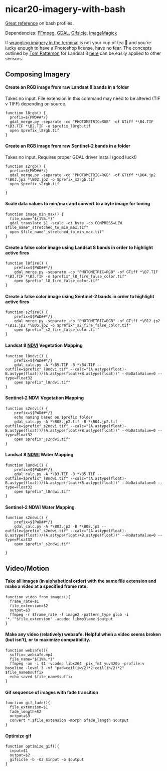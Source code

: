 # nicar20-imagery-with-bash
[Great reference](https://natelandau.com/my-mac-osx-bash_profile/) on bash profiles.

Dependencies: [FFmpeg](https://www.ffmpeg.org/), [GDAL](https://gdal.org/), [Gifsicle](https://www.lcdf.org/gifsicle/), [ImageMagick](https://imagemagick.org/index.php)

If [wrangling imagery in the terminal](https://medium.com/planet-stories/a-gentle-introduction-to-gdal-part-1-a3253eb96082) is not your cup of tea 🍵 and you're lucky enough to have a Photoshop license, have no fear. The concepts outlined by [Tom Patterson](https://twitter.com/MtnMapper) for Landsat 8 [here](http://www.shadedrelief.com/landsat8/) can be easily applied to other sensors.  

## Composing Imagery 
#### Create an RGB image from raw Landsat 8 bands in a folder
Takes no input. File extension in this command may need to be altered (TIF v TIFF) depending on source.
```
function l8rgb() {
  prefix=${PWD##*/}
  gdal_merge.py -separate -co "PHOTOMETRIC=RGB" -of GTiff *\B4.TIF *\B3.TIF *\B2.TIF -o $prefix_l8rgb.tif
  open $prefix_l8rgb.tif	
}
```

#### Create an RGB image from raw Sentinel-2 bands in a folder
Takes no input. Requires proper GDAL driver install (good luck!) 
```
function s2rgb() {
  prefix=${PWD##*/}
  gdal_merge.py -separate -co "PHOTOMETRIC=RGB" -of GTiff *\B04.jp2 *\B03.jp2 *\B02.jp2 -o $prefix_s2rgb.tif
  open $prefix_s2rgb.tif

}
```

#### Scale data values to min/max and convert to a byte image for toning
```
function image_min_max() {
  file_name="${1%%.*}"
  gdal_translate $1 -scale -ot byte -co COMPRESS=LZW $file_name"_stretched_to_min_max.tif"
  open $file_name"_stretched_to_min_max.tif"
}
```

#### Create a false color image using Landsat 8 bands in order to highlight active fires
```
function l8fire() {
	prefix=${PWD##*/}
	gdal_merge.py -separate -co "PHOTOMETRIC=RGB" -of GTiff *\B7.TIF *\B3.TIF *\B2.TIF -o $prefix"_l8_fire_false_color.tif"
	open $prefix"_l8_fire_false_color.tif"
}
```

#### Create a false color image using Sentinel-2 bands in order to highlight active fires
```
function s2fire() {
	prefix=${PWD##*/}
	gdal_merge.py -separate -co "PHOTOMETRIC=RGB" -of GTiff *\B12.jp2 *\B11.jp2 *\B05.jp2 -o $prefix"_s2_fire_false_color.tif"
	open $prefix"_s2_fire_false_color.tif"
}
```

#### Landsat 8 [NDVI](https://eos.com/ndvi/) Vegetation Mapping 
```
function l8ndvi() {
	prefix=${PWD##*/}
	gdal_calc.py -A *\B5.TIF -B *\B4.TIF --outfile=$prefix"_l8ndvi.tif" --calc="(A.astype(float)-B.astype(float))/(A.astype(float)+B.astype(float))" --NoDataValue=0 --type=Float32
	open $prefix"_l8ndvi.tif"
}
```

#### Sentinel-2 NDVI Vegetation Mapping 
```
function s2ndvi() {
	prefix=${PWD##*/}
	echo naming based on $prefix folder
	gdal_calc.py -A *\B08.jp2.tif -B *\B04.jp2.tif --outfile=$prefix"_s2ndvi.tif" --calc="(A.astype(float)-B.astype(float))/(A.astype(float)+B.astype(float))" --NoDataValue=0 --type=Float32
	open $prefix"_s2ndvi.tif"
}

```

#### Landsat 8 [NDWI](https://www.sentinel-hub.com/eoproducts/ndwi-normalized-difference-water-index) Water Mapping
```
function l8ndwi() {
	prefix=${PWD##*/}
	gdal_calc.py -A *\B3.TIF -B *\B5.TIF --outfile=$prefix"_l8ndwi.tif" --calc="(A.astype(float)-B.astype(float))/(A.astype(float)+B.astype(float))" --NoDataValue=0 --type=Float32
	open $prefix"_l8ndwi.tif"
}
```

#### Sentinel-2 NDWI Water Mapping
```
function s2ndwi() {
	prefix=${PWD##*/}
	gdal_calc.py -A *\B03.jp2 -B *\B08.jp2 --outfile=$prefix"_s2ndwi.tif" --calc="(A.astype(float)-B.astype(float))/(A.astype(float)+B.astype(float))" --NoDataValue=0 --type=Float32
	open $prefix"_s2ndwi.tif"
	
}
```



## Video/Motion
#### Take all images (in alphabetical order) with the same file extension and make a video at a specified frame rate.
```
function video_from_images(){
  frame_rate=$1
  file_extension=$2
  output=$3
  ffmpeg -r $frame_rate -f image2 -pattern_type glob -i '*.'"$file_extension" -acodec libmp3lame $output
}
```

#### Make any video (relatively) websafe. Helpful when a video seems broken (but isn't), or to maximize compatibility.
```
function websafe(){
  suffix=_websafe.mp4
  file_name="${1%%.*}"
  ffmpeg -an -i $1 -vcodec libx264 -pix_fmt yuv420p -profile:v baseline -level 3 -vf "pad=ceil(iw/2)*2:ceil(ih/2)*2" $file_name$suffix
  echo saved $file_name$suffix
}
```

#### Gif sequence of images with fade transition
```
function gif_fade(){
  file_extension=$1
  fade_length=$2
  output=$3
  convert *.$file_extension -morph $fade_length $output
}
```

#### Optimize gif
```
function optimize_gif(){
  input=$1
  output=$2
  gifsicle -b -O3 $input -o $output
}
```
